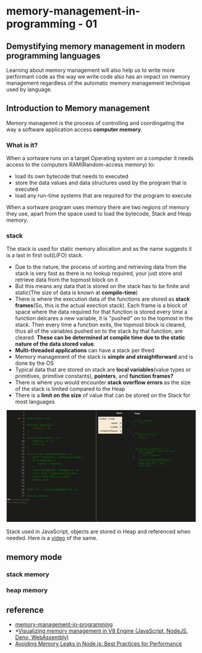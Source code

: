 # memory-management-in-programming - 01

## Demystifying memory management in modern programming languages

Learning about memory management will also help us to write more performant code as the way we write code also has an impact on memory management regardless of the automatic memory management technique used by language.

## Introduction to Memory management

Memory managemnt is the process of controlling and coordingating the way a software application access **computer memory**.

### What is it?

When a sortware runs on a target Operating system on a computer it needs access to the computers RAM(Random-access memory) to:

- load its own bytecode that needs to executed
- store the data values and data structures used by the program that is executed
- load any run-time systems that are required for the program to execute

When a sortware program uses memory there are two regions of memory they use, apart from the space used to load the bytecode, Stack and Heap memory.

### stack

The stack is used for static memory allocation and as the name suggests it is a last in first out(LIFO) stack.

- Due to the nature, the process of sorting and retrieving data from the stack is very fast as there is no lookup required, your just store and retrieve data from the topmost block on it
- But this means any data that is stored on the stack has to be finite and static(The size of data is known at **compile-time**)
- There is where the execution data of the functions are stored as **stack frames**(So, this is the actual exection stack). Each frame is a block of space where the data required for that function is stored.every time a function delcares a new variable, it is "pushed" on to the topmost in the stack. Then every time a function exits, the topmost block is cleared, thus all of the variables pushed on to the stack by that function, are cleared. **These can be determined at compile time due to the static nature of the data stored value**.
- **Multi-threaded applications** can have a stack per thred
- Memory management of the stack is **simple and straightforward** and is done by the OS
- Typical data that are stored on stack are **local variables**(value types or primitives, primitive constants), **pointers**, and **function frames?**
- There is where you would encounter **stack overflow errors** as the size of the stack is limited compared to the Heap
- There is a **limit on the size** of value that can be stored on the Stack for most languages

![7KpvEn1](assets/image/7KpvEn1.gif)

Stack used in JavaScript, objects are stored in Heap and referenced when needed. Here is a [video](https://youtu.be/95_CAUC9nvE) of the same.

## memory mode

### stack memory

### heap memory

## reference

- [memory-management-in-programming](https://deepu.tech/memory-management-in-programming/)
- \*[Visualizing memory management in V8 Engine (JavaScript, NodeJS, Deno, WebAssembly)](https://deepu.tech/memory-management-in-v8/)
- [Avoiding Memory Leaks in Node.js: Best Practices for Performance](https://blog.appsignal.com/2020/05/06/avoiding-memory-leaks-in-nodejs-best-practices-for-performance.html)
